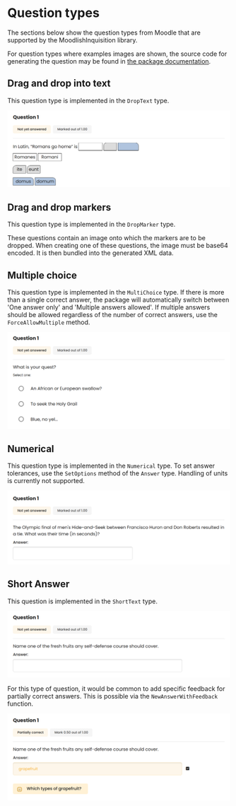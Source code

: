 # Question types
The sections below show the question types from Moodle that are supported by the MoodlishInquisition library.

For question types where examples images are shown, the source code for generating the question may be found in [the package documentation](https://pkg.go.dev/github.com/ReneBoedker/MoodlishInquisition).

## Drag and drop into text
This question type is implemented in the `DropText` type.

![Moodle rendering a 'Drag and drop into text' question](exampleImages/dropText.png)

## Drag and drop markers
This question type is implemented in the `DropMarker` type.

These questions contain an image onto which the markers are to be dropped. When creating one of these questions, the image must be base64 encoded. It is then bundled into the generated XML data.

## Multiple choice
This question type is implemented in the `MultiChoice` type. If there is more than a single correct answer, the package will automatically switch between 'One answer only' and 'Multiple answers allowed'.
If multiple answers should be allowed regardless of the number of correct answers, use the `ForceAllowMultiple` method.

![Moodle rendering a 'Multiple choice' question](exampleImages/multichoice.png)

## Numerical
This question type is implemented in the `Numerical` type. To set answer tolerances, use the `SetOptions` method of the `Answer` type.
Handling of units is currently not supported.

![Moodle rendering a 'Numerical' question](exampleImages/numerical.png)

## Short Answer
This question is implemented in the `ShortText` type.

![Moodle rendering a 'Short Answer' question](exampleImages/shortText.png)

For this type of question, it would be common to add specific feedback for partially correct answers. This is possible via the `NewAnswerWithFeedback` function.

![Specific feedback for partially correct answer](exampleImages/shortTextFeedback.png)
